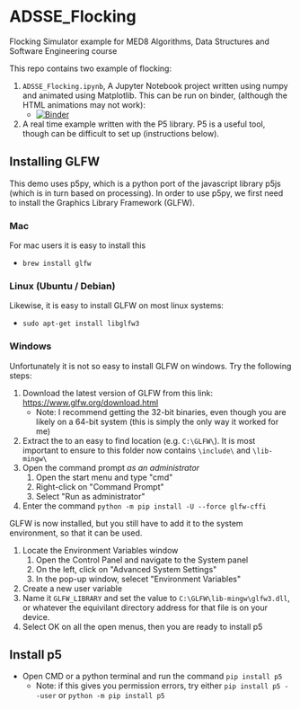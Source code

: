 # ADSSE_Flocking
Flocking Simulator example for MED8 Algorithms, Data Structures and Software Engineering course

This repo contains two example of flocking:
1. `ADSSE_Flocking.ipynb`, A Jupyter Notebook project written using numpy and animated using Matplotlib. This can be run on binder, (although the HTML animations may not work):
    * [![Binder](https://mybinder.org/badge_logo.svg)](https://mybinder.org/v2/gh/EoinRaff/ADSSE_Flocking/master)
2. A real time example written with the P5 library. P5 is a useful tool, though can be difficult to set up (instructions below).

## Installing GLFW
This demo uses p5py, which is a python port of the javascript library p5js (which is in turn based on processing).
In order to use p5py, we first need to install the Graphics Library Framework (GLFW).

### Mac
For mac users it is easy to install this 
* `brew install glfw`

### Linux (Ubuntu / Debian)
Likewise, it is easy to install GLFW on most linux systems:
* `sudo apt-get install libglfw3`

### Windows
Unfortunately it is not so easy to install GLFW on windows. Try the following steps:
1. Download the latest version of GLFW from this link: https://www.glfw.org/download.html
    * Note: I recommend getting the 32-bit binaries, even though you are likely on a 64-bit system (this is simply the only way it worked for me)
2. Extract the to an easy to find location (e.g. `C:\GLFW\`). It is most important to ensure to this folder now contains `\include\` and `\lib-mingw\`
3. Open the command prompt *as an administrator* 
    1. Open the start menu and type "cmd"
    2. Right-click on "Command Prompt"
    3. Select "Run as administrator"
4. Enter the command `python -m pip install -U --force glfw-cffi`

GLFW is now installed, but you still have to add it to the system environment, so that it can be used.
1. Locate the Environment Variables window
    1. Open the Control Panel and navigate to the System panel
    2. On the left, click on "Advanced System Settings"
    3. In the pop-up window, selecet "Environment Variables"
2. Create a new user variable
3. Name it `GLFW_LIBRARY` and set the value to `C:\GLFW\lib-mingw\glfw3.dll`, or whatever the equivilant directory address for that file is on your device.
4. Select OK on all the open menus, then you are ready to install p5

## Install p5
* Open CMD or a python terminal and run the command `pip install p5`
    * Note: if this gives you permission errors, try either `pip install p5 --user` or `python -m pip install p5`
